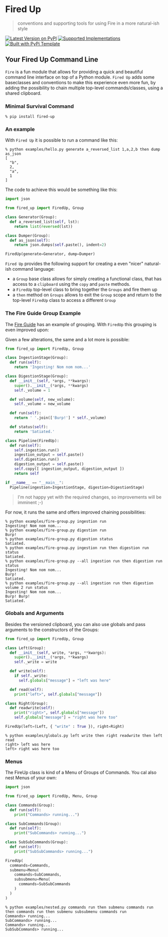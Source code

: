 # Fired Up

> conventions and supporting tools for using Fire in a more natural-ish style

[![Latest Version on PyPI](https://img.shields.io/pypi/v/fired-up.svg)](https://pypi.python.org/pypi/fired-up/)
[![Supported Implementations](https://img.shields.io/pypi/pyversions/fired-up.svg)](https://pypi.python.org/pypi/fired-up/)
[![Built with PyPi Template](https://img.shields.io/badge/PyPi_Template-v0.2.0-blue.svg)](https://github.com/christophevg/pypi-template)


## Your Fired Up Command Line

`Fire` is a fun module that allows for providing a quick and beautiful command line interface on top of a Python module. `Fired Up` adds some baseclasses and conventions to make this experience even more fun, by adding the possibility to chain multiple top-level commands/classes, using a shared clipboard.

### Minimal Survival Command

```console
% pip install fired-up
```

### An example

With `Fired Up` it is possible to run a command like this:

```console
% python examples/hello.py generate a_reversed_list 1,a,2,b then dump as_json
[
  "b",
  2,
  "a",
  1
]
```

The code to achieve this would be something like this:

```python
import json

from fired_up import FiredUp, Group

class Generator(Group):
  def a_reversed_list(self, lst):
    return list(reversed(lst))

class Dumper(Group):
  def as_json(self):
    return json.dumps(self.paste(), indent=2)

FiredUp(generate=Generator, dump=Dumper)
```

`Fired Up` provides the following support for creating a even "nicer" natural-ish command language: 

* a `Group` base class allows for simply creating a functional class, that has access to a `clipboard` using the `copy` and `paste` methods.
* a `FiredUp` top-level class to bring together the `Groups` and fire them up
* a `then` method on `Groups` allows to exit the `Group` scope and return to the top-level `FiredUp` class to access a different `Group`

### The Fire Guide Group Example

The [Fire Guide](https://google.github.io/python-fire/guide/#grouping-commands) has an example of grouping. With `FiredUp` this grouping is even improved upon:

Given a few alterations, the same and a lot more is possible:

```python
from fired_up import FiredUp, Group

class IngestionStage(Group):
  def run(self):
    return 'Ingesting! Nom nom nom...'

class DigestionStage(Group):
  def __init__(self, *args, **kwargs):
    super().__init__(*args, **kwargs)
    self._volume = 1

  def volume(self, new_volume):
    self._volume = new_volume

  def run(self):
    return ' '.join(['Burp!'] * self._volume)

  def status(self):
    return 'Satiated.'

class Pipeline(FiredUp):
  def run(self):
    self.ingestion.run()
    ingestion_output = self.paste()
    self.digestion.run()
    digestion_output = self.paste()
    self.copy([ ingestion_output, digestion_output ])
    return self

if __name__ == "__main__":
  Pipeline(ingestion=IngestionStage, digestion=DigestionStage)
```

> I'm not happy yet with the required changes, so improvements will be imminent ;-)

For now, it runs the same and offers improved chaining possibilities:

```conole
% python examples/fire-group.py ingestion run
Ingesting! Nom nom nom...
% python examples/fire-group.py digestion run
Burp!
% python examples/fire-group.py digestion status
Satiated.
% python examples/fire-group.py ingestion run then digestion run status
Satiated.
% python examples/fire-group.py --all ingestion run then digestion run status
Ingesting! Nom nom nom...
Burp!
Satiated.
% python examples/fire-group.py --all ingestion run then digestion volume 2 run status
Ingesting! Nom nom nom...
Burp! Burp!
Satiated.
```

### Globals and Arguments

Besides the versioned clipboard, you can also use globals and pass arguments to the constructors of the Groups:

```python
from fired_up import FiredUp, Group

class Left(Group):
  def __init__(self, write, *args, **kwargs):
    super().__init__(*args, **kwargs)
    self._write = write

  def write(self):
    if self._write:
      self.globals["message"] = "left was here"

  def read(self):
    print("left>", self.globals["message"])

class Right(Group):
  def readwrite(self):
    print("right>", self.globals["message"])
    self.globals["message"] = "right was here too"

FiredUp(left=(Left, { "write" : True }), right=Right)
```

```console
% python examples/globals.py left write then right readwrite then left read
right> left was here
left> right was here too
```

### Menus

The FireUp class is kind of a Menu of Groups of Commands. You cal also nest Menus of your own:

```python
import json

from fired_up import FiredUp, Menu, Group

class Commands(Group):
  def run(self):
    print("Commands> running...")

class SubCommands(Group):
  def run(self):
    print("SubCommands> running...")

class SubSubCommands(Group):
  def run(self):
    print("SubSubCommands> running...")

FiredUp(
  commands=Commands,
  submenu=Menu(
    commands=SubCommands,
    subsubmenu=Menu(
      commands=SubSubCommands
    )
  )
)
```

```console
% python examples/nested.py commands run then submenu commands run then commands run then submenu subsubmenu commands run
Commands> running...
SubCommands> running...
Commands> running...
SubSubCommands> running...
```
